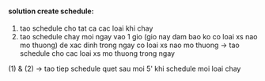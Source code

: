 
#### solution create schedule:
 
1) tao schedule cho tat ca cac loai khi chay
2) tao schedule chay moi ngay vao 1 gio (gio nay dam bao ko co loai xs nao mo thuong) de xac dinh trong ngay co loai
 xs nao mo thuong -> tao schedule cho cac loai xs mo thuong trong ngay
 
 (1) & (2) -> tao tiep schedule quet sau moi 5' khi schedule moi loai chay
